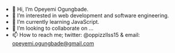 - 👋 Hi, I’m Opeyemi Ogungbade.
- 👀 I’m interested in web development and software engineering.
- 🌱 I’m currently learning JavaScript.
- 💞️ I’m looking to collaborate on ...
- 📫 How to reach me; twitter: @oppizzllss15 & email: opeyemi.ogungbade@gmail.com

<!---
oppizzllss15/oppizzllss15 is a ✨ special ✨ repository because its `README.md` (this file) appears on your GitHub profile.
You can click the Preview link to take a look at your changes.
--->
